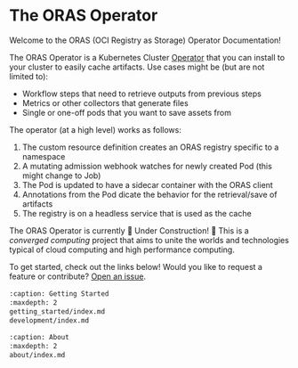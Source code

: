 # The ORAS Operator

Welcome to the ORAS (OCI Registry as Storage) Operator Documentation!

The ORAS Operator is a Kubernetes Cluster [Operator](https://kubernetes.io/docs/concepts/extend-kubernetes/operator/)
that you can install to your cluster to easily cache artifacts. Use cases might be (but are not limited to):

 - Workflow steps that need to retrieve outputs from previous steps
 - Metrics or other collectors that generate files
 - Single or one-off pods that you want to save assets from

The operator (at a high level) works as follows:

1. The custom resource definition creates an ORAS registry specific to a namespace
2. A mutating admission webhook watches for newly created Pod (this might change to Job)
3. The Pod is updated to have a sidecar container with the ORAS client
4. Annotations from the Pod dicate the behavior for the retrieval/save of artifacts
5. The registry is on a headless service that is used as the cache

The ORAS Operator is currently 🚧️ Under Construction! 🚧️
This is a *converged computing* project that aims
to unite the worlds and technologies typical of cloud computing and
high performance computing.

To get started, check out the links below!
Would you like to request a feature or contribute?
[Open an issue](https://github.com/converged-computing/oras-operator/issues).

```{toctree}
:caption: Getting Started
:maxdepth: 2
getting_started/index.md
development/index.md
```

```{toctree}
:caption: About
:maxdepth: 2
about/index.md
```

<script>
// This is a small hack to populate empty sidebar with an image!
document.addEventListener('DOMContentLoaded', function () {
    var currentNode = document.querySelector('.md-sidebar__scrollwrap');
    currentNode.outerHTML =
	'<div class="md-sidebar__scrollwrap">' +
		'<img style="width:100%" src="_static/images/the-oras-operator.png"/>' +

	'</div>';
}, false);

</script>
